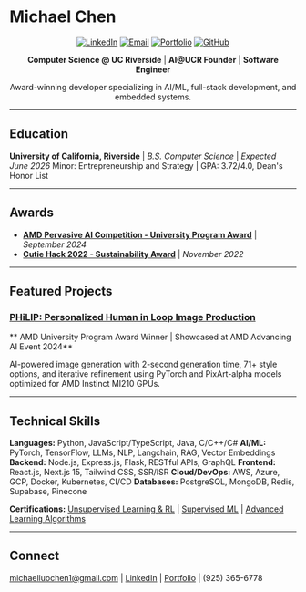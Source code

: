 # Michael Chen

<div align="center">

[![LinkedIn](https://img.shields.io/badge/LinkedIn-0077B5?style=for-the-badge&logo=linkedin&logoColor=white)](https://www.linkedin.com/in/michael-luo-chen/)
[![Email](https://img.shields.io/badge/Email-D14836?style=for-the-badge&logo=gmail&logoColor=white)](mailto:michaelluochen1@gmail.com)
[![Portfolio](https://img.shields.io/badge/Portfolio-000000?style=for-the-badge&logo=vercel&logoColor=white)](https://mchen04.github.io/)
[![GitHub](https://img.shields.io/badge/GitHub-100000?style=for-the-badge&logo=github&logoColor=white)](https://github.com/mchen04)

**Computer Science @ UC Riverside** | **AI@UCR Founder** | **Software Engineer**

Award-winning developer specializing in AI/ML, full-stack development, and embedded systems.

</div>

---

##  Education

**University of California, Riverside** | *B.S. Computer Science* | *Expected June 2026*
Minor: Entrepreneurship and Strategy | GPA: 3.72/4.0, Dean's Honor List

---

## Awards

- **[AMD Pervasive AI Competition - University Program Award](https://www.hackster.io/contests/amd2023#category-1092)** | *September 2024*
- **[Cutie Hack 2022 - Sustainability Award](https://devpost.com/software/2020-us-energy-based-carbon-emissions-by-state-map)** | *November 2022*

---

## Featured Projects

### [PHiLIP: Personalized Human in Loop Image Production](https://www.hackster.io/engineers-ucr/philip-personalized-human-in-loop-image-production-b90133)
** AMD University Program Award Winner | Showcased at AMD Advancing AI Event 2024**

AI-powered image generation with 2-second generation time, 71+ style options, and iterative refinement using PyTorch and PixArt-alpha models optimized for AMD Instinct MI210 GPUs.

---

## Technical Skills

**Languages:** Python, JavaScript/TypeScript, Java, C/C++/C#
**AI/ML:** PyTorch, TensorFlow, LLMs, NLP, Langchain, RAG, Vector Embeddings
**Backend:** Node.js, Express.js, Flask, RESTful APIs, GraphQL
**Frontend:** React.js, Next.js 15, Tailwind CSS, SSR/ISR
**Cloud/DevOps:** AWS, Azure, GCP, Docker, Kubernetes, CI/CD
**Databases:** PostgreSQL, MongoDB, Redis, Supabase, Pinecone

**Certifications:** [Unsupervised Learning & RL](https://www.coursera.org/account/accomplishments/verify/N5KVD3ZTD6W6) | [Supervised ML](https://www.coursera.org/account/accomplishments/verify/RDHD7AHGBYYH) | [Advanced Learning Algorithms](https://www.coursera.org/account/accomplishments/verify/U33T2QRT8MFC)

---

## Connect

[michaelluochen1@gmail.com](mailto:michaelluochen1@gmail.com) | [LinkedIn](https://www.linkedin.com/in/michael-luo-chen/) | [Portfolio](https://mchen04.github.io/) | (925) 365-6778
